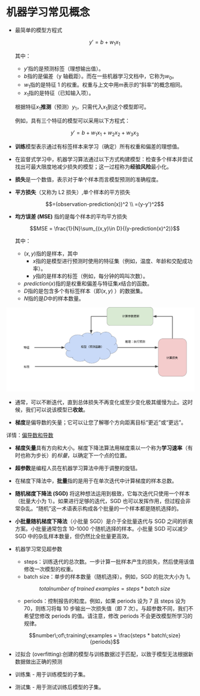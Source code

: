 # 机器学习常见概念

- 最简单的模型方程式 

    $$y'=b+w_1x_1$$

    其中：

    - $y'$指的是预测标签（理想输出值）。
    - $b$指的是偏差（y 轴截距）。而在一些机器学习文档中，它称为$w_0$。
    - $w_1$指的是特征 1 的权重。权重与上文中用$m$表示的“斜率”的概念相同。
    - $x_1$指的是特征（已知输入项）。

    根据特征$x_1$**推测**（预测）$y_1$，只需代入$x_1$到这个模型即可。

    例如，具有三个特征的模型可以采用以下方程式：

    $$y'=b+w_1x_1+w_2x_2+w_3x_3$$

- **训练**模型表示通过有标签样本来学习（确定）所有权重和偏差的理想值。
- 在监督式学习中，机器学习算法通过以下方式构建模型：检查多个样本并尝试找出可最大限度地减少损失的模型；这一过程称为**经验风险**最小化。
- **损失**是一个数值，表示对于单个样本而言模型预测的准确程度。
- **平方损失**（又称为 L2 损失）,单个样本的平方损失

    $$=(observation-prediction(x))^2 \\ =(y-y')^2$$

- **均方误差 (MSE)** 指的是每个样本的平均平方损失

    $$MSE = \frac{1}{N}\sum_{(x,y)\in D}{(y-prediction(x)^2)}$$

    其中：

    - $(x,y)$指的是样本，其中
        - $x$指的是模型进行预测时使用的特征集（例如，温度、年龄和交配成功率）。
        - $y$指的是样本的标签（例如，每分钟的鸣叫次数）。
    - $prediction(x)$指的是权重和偏差与特征集$x$结合的函数。
    - $D$指的是包含多个有标签样本（即$(x,y)$ ）的数据集。
    - $N$指的是$D$中的样本数量。

![迭代试错过程](images/GradientDescentDiagram.svg)

- 通常，可以不断迭代，直到总体损失不再变化或至少变化极其缓慢为止。这时候，我们可以说该模型已**收敛**。

- **梯度**是偏导数的矢量；它可以让您了解哪个方向距离目标“更近”或“更远”。

详情：[偏导数和导数](SubMD/偏导数和梯度.md)

- **梯度矢量**具有方向和大小。梯度下降法算法用梯度乘以一个称为**学习速率**（有时也称为步长）的*标量*，以确定下一个点的位置。
- **超参数**是编程人员在机器学习算法中用于调整的旋钮。
- 在梯度下降法中，**批量**指的是用于在单次迭代中计算梯度的样本总数。
- **随机梯度下降法 (SGD)** 将这种想法运用到极致，它每次迭代只使用一个样本（批量大小为 1）。如果进行足够的迭代，SGD 也可以发挥作用，但过程会非常杂乱。“随机”这一术语表示构成各个批量的一个样本都是随机选择的。
- **小批量随机梯度下降法**（小批量 SGD）是介于全批量迭代与 SGD 之间的折衷方案。小批量通常包含 10-1000 个随机选择的样本。小批量 SGD 可以减少 SGD 中的杂乱样本数量，但仍然比全批量更高效。

- 机器学习常见超参数
    - steps：训练迭代的总次数。一步计算一批样本产生的损失，然后使用该值修改一次模型的权重。
    - batch size：单步的样本数量（随机选择）。例如，SGD 的批次大小为 1。

    $$totalnumber\;of\;trained\;examples = steps * batch\;size $$

    - periods：控制报告的粒度。例如，如果 periods 设为 7 且 steps 设为 70，则练习将每 10 步输出一次损失值（即 7 次）。与超参数不同，我们不希望您修改 periods 的值。请注意，修改 periods 不会更改模型所学习的规律。

    $$number\;of\;training\;examples = \frac{steps * batch\;size}{periods}$$

- 过拟合 (overfitting):创建的模型与训练数据过于匹配，以致于模型无法根据新数据做出正确的预测
- 训练集 - 用于训练模型的子集。
- 测试集 - 用于测试训练后模型的子集。
